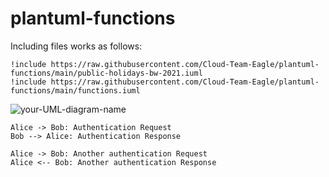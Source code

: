 # plantuml-functions


Including files works as follows:

```
!include https://raw.githubusercontent.com/Cloud-Team-Eagle/plantuml-functions/main/public-holidays-bw-2021.iuml 
!include https://raw.githubusercontent.com/Cloud-Team-Eagle/plantuml-functions/main/functions.iuml
```


![your-UML-diagram-name](http://www.plantuml.com/plantuml/proxy?cache=no&src=https://raw.githubusercontent.com/Cloud-Team-Eagle/plantuml-functions/main/demo.iuml)



```plantuml
Alice -> Bob: Authentication Request
Bob --> Alice: Authentication Response
   
Alice -> Bob: Another authentication Request
Alice <-- Bob: Another authentication Response
```
